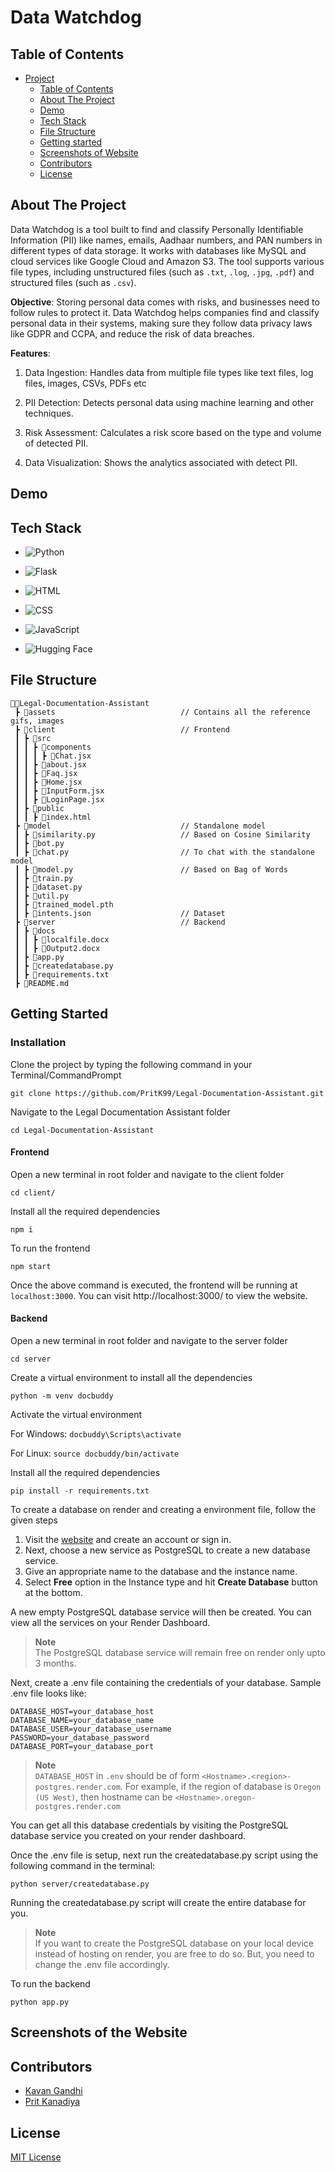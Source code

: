 # Data Watchdog

## Table of Contents

- [Project](#data-watchdog)
  - [Table of Contents](#table-of-contents)
  - [About The Project](#about-the-project)
  - [Demo](#demo)
  - [Tech Stack](#tech-stack)
  - [File Structure](#file-structure)
  - [Getting started](#getting-started)
  - [Screenshots of Website](#screenshots-of-the-website)
  - [Contributors](#contributors)
  - [License](#license)

## About The Project

Data Watchdog is a tool built to find and classify Personally Identifiable Information (PII) like names, emails, Aadhaar numbers, and PAN numbers in different types of data storage. It works with databases like MySQL and cloud services like Google Cloud and Amazon S3. The tool supports various file types, including unstructured files (such as `.txt`, `.log`, `.jpg`, `.pdf`) and structured files (such as `.csv`). 

**Objective**: Storing personal data comes with risks, and businesses need to follow rules to protect it. Data Watchdog helps companies find and classify personal data in their systems, making sure they follow data privacy laws like GDPR and CCPA, and reduce the risk of data breaches.

**Features**: 

1. Data Ingestion: Handles data from multiple file types like text files, log files, images, CSVs, PDFs etc

2. PII Detection: Detects personal data using machine learning and other techniques.

3. Risk Assessment: Calculates a risk score based on the type and volume of detected PII.

4. Data Visualization: Shows the analytics associated with detect PII.

## Demo

## Tech Stack

- ![Python](https://img.shields.io/badge/Python-3776AB?style=for-the-badge&logo=python&logoColor=white)

- ![Flask](https://img.shields.io/badge/Flask-000000?style=for-the-badge&logo=flask&logoColor=white)

- ![HTML](https://img.shields.io/badge/HTML5-E34F26?style=for-the-badge&logo=html5&logoColor=white)

- ![CSS](https://img.shields.io/badge/CSS3-1572B6?style=for-the-badge&logo=css3&logoColor=white)

- ![JavaScript](https://img.shields.io/badge/JavaScript-F7DF1E?style=for-the-badge&logo=javascript&logoColor=black)

- ![Hugging Face](https://img.shields.io/badge/Hugging%20Face-FFD43B?style=for-the-badge&logo=hugging-face&logoColor=white)

## File Structure
```
👨‍💻Legal-Documentation-Assistant
 ┣ 📂assets                            // Contains all the reference gifs, images
 ┣ 📂client                            // Frontend        
 ┃ ┣ 📂src                                      
 ┃ ┃ ┣ 📂components  
 ┃ ┃ ┃ ┣ 📄Chat.jsx
 ┃ ┃ ┣ 📄about.jsx
 ┃ ┃ ┣ 📄Faq.jsx
 ┃ ┃ ┣ 📄Home.jsx
 ┃ ┃ ┣ 📄InputForm.jsx
 ┃ ┃ ┣ 📄LoginPage.jsx
 ┃ ┣ 📂public 
 ┃ ┃ ┣ 📄index.html
 ┣ 📂model                             // Standalone model         
 ┃ ┣ 📄similarity.py                   // Based on Cosine Similarity
 ┃ ┣ 📄bot.py    
 ┃ ┣ 📄chat.py                         // To chat with the standalone model
 ┃ ┣ 📄model.py                        // Based on Bag of Words
 ┃ ┣ 📄train.py                        
 ┃ ┣ 📄dataset.py 
 ┃ ┣ 📄util.py   
 ┃ ┣ 📄trained_model.pth
 ┃ ┣ 📄intents.json                    // Dataset 
 ┣ 📂server                            // Backend 
 ┃ ┣ 📂docs  
 ┃ ┃ ┣ 📄localfile.docx
 ┃ ┃ ┣ 📄Output2.docx
 ┃ ┣ 📄app.py 
 ┃ ┣ 📄createdatabase.py  
 ┃ ┣ 📄requirements.txt      
 ┣ 📄README.md
``` 

## Getting Started

### Installation

Clone the project by typing the following command in your Terminal/CommandPrompt

```
git clone https://github.com/PritK99/Legal-Documentation-Assistant.git
```
Navigate to the Legal Documentation Assistant folder

```
cd Legal-Documentation-Assistant
```

#### Frontend

Open a new terminal in root folder and navigate to the client folder

```
cd client/
```

Install all the required dependencies

```
npm i
```

To run the frontend

```
npm start
```

Once the above command is executed, the frontend will be running at ```localhost:3000```. You can visit http://localhost:3000/ to view the website.

#### Backend

Open a new terminal in root folder and navigate to the server folder 

```
cd server
```

Create a virtual environment to install all the dependencies

```
python -m venv docbuddy
```

Activate the virtual environment

For Windows: ```docbuddy\Scripts\activate```

For Linux: ```source docbuddy/bin/activate```

Install all the required dependencies

```
pip install -r requirements.txt
```

To create a database on render and creating a environment file, follow the given steps

1. Visit the [website](https://render.com/) and create an account or sign in. 
2. Next, choose a new service as PostgreSQL to create a new database service. 
3. Give an appropriate name to the database and the instance name.
4. Select <b>Free</b> option in the Instance type and hit <b>Create Database</b> button at the bottom.

A new empty PostgreSQL database service will then be created. You can view all the services on your Render Dashboard.
> **Note** <br>
> The PostgreSQL database service will remain free on render only upto 3 months.


Next, create a .env file containing the credentials of your database. Sample .env file looks like:
```
DATABASE_HOST=your_database_host
DATABASE_NAME=your_database_name
DATABASE_USER=your_database_username
PASSWORD=your_database_password
DATABASE_PORT=your_database_port
```

> **Note** <br>
> ```DATABASE_HOST``` in ```.env``` should be of form ```<Hostname>.<region>-postgres.render.com```. For example, if the region of database is ```Oregon (US West)```, then hostname can be ```<Hostname>.oregon-postgres.render.com```
  

You can get all this database credentials by visiting the PostgreSQL database service you created on your render dashboard.

Once the .env file is setup, next run the createdatabase.py script using the following command in the terminal:
```
python server/createdatabase.py  
```

Running the createdatabase.py script will create the entire database for you.

> **Note** <br>
> If you want to create the PostgreSQL database on your local device instead of hosting on render, you are free to do so. But, you need to change the .env file accordingly.

To run the backend

```
python app.py
```

## Screenshots of the Website

## Contributors

- [Kavan Gandhi](https://github.com/KGan31)
- [Prit Kanadiya](https://github.com/PritK99)

## License
[MIT License](https://opensource.org/licenses/MIT)